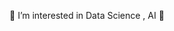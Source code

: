 
👀 I’m interested in Data Science , AI 🙋


<!---
na00mi/na00mi is a ✨ special ✨ repository because its `README.md` (this file) appears on your GitHub profile.
You can click the Preview link to take a look at your changes.
--->
